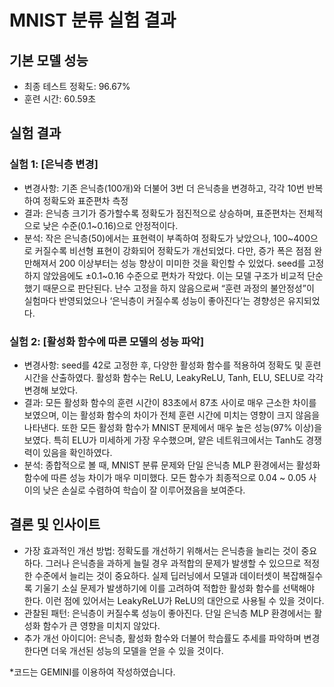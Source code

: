 # MNIST 분류 실험 결과

## 기본 모델 성능
- 최종 테스트 정확도: 96.67%
- 훈련 시간: 60.59초

## 실험 결과
### 실험 1: [은닉층 변경]
- 변경사항: 기존 은닉층(100개)와 더불어 3번 더 은닉층을 변경하고, 각각 10번 반복하여 정확도와 표준편차 측정
- 결과: 은닉층 크기가 증가할수록 정확도가 점진적으로 상승하며, 표준편차는 전체적으로 낮은 수준(0.1~0.16)으로 안정적이다. 
- 분석: 작은 은닉층(50)에서는 표현력이 부족하여 정확도가 낮았으나, 100~400으로 커질수록 비선형 표현이 강화되어 정확도가 개선되었다. 다만, 증가 폭은 점점 완만해져서 200 이상부터는 성능 향상이 미미한 것을 확인할 수 있었다. seed를 고정하지 않았음에도 ±0.1~0.16 수준으로 편차가 작았다. 이는 모델 구조가 비교적 단순했기 때문으로 판단된다. 난수 고정을 하지 않음으로써 “훈련 과정의 불안정성”이 실험마다 반영되었으나 ‘은닉층이 커질수록 성능이 좋아진다’는 경향성은 유지되었다. 

### 실험 2: [활성화 함수에 따른 모델의 성능 파악]
- 변경사항: seed를 42로 고정한 후, 다양한 활성화 함수를 적용하여 정확도 및 훈련시간을 산출하였다. 활성화 함수는 ReLU, LeakyReLU, Tanh, ELU, SELU로 각각 변경해 보았다. 
- 결과: 모든 활성화 함수의 훈련 시간이 83초에서 87초 사이로 매우 근소한 차이를 보였으며, 이는 활성화 함수의 차이가 전체 훈련 시간에 미치는 영향이 크지 않음을 나타낸다. 또한 모든 활성화 함수가 MNIST 문제에서 매우 높은 성능(97% 이상)을 보였다. 특히 ELU가 미세하게 가장 우수했으며, 얕은 네트워크에서는 Tanh도 경쟁력이 있음을 확인하였다.
- 분석: 종합적으로 볼 때, MNIST 분류 문제와 단일 은닉층 MLP 환경에서는 활성화 함수에 따른 성능 차이가 매우 미미했다. 모든 함수가 최종적으로 0.04 ~ 0.05 사이의 낮은 손실로 수렴하여 학습이 잘 이루어졌음을 보여준다.

## 결론 및 인사이트
- 가장 효과적인 개선 방법: 정확도를 개선하기 위해서는 은닉층을 늘리는 것이 중요하다. 그러나 은닉층을 과하게 늘릴 경우 과적합의 문제가 발생할 수 있으므로 적정한 수준에서 늘리는 것이 중요하다. 실제 딥러닝에서 모델과 데이터셋이 복잡해질수록 기울기 소실 문제가 발생하기에 이를 고려하여 적합한 활성화 함수를 선택해야 한다. 이런 점에 있어서는 LeakyReLU가 ReLU의 대안으로 사용될 수 있을 것이다.  
- 관찰된 패턴: 은닉층이 커질수록 성능이 좋아진다. 단일 은닉층 MLP 환경에서는 활성화 함수가 큰 영향을 미치지 않았다. 
- 추가 개선 아이디어: 은닉층, 활성화 함수와 더불어 학습률도 추세를 파악하며 변경한다면 더욱 개선된 성능의 모델을 얻을 수 있을 것이다. 

*코드는 GEMINI를 이용하여 작성하였습니다. 
